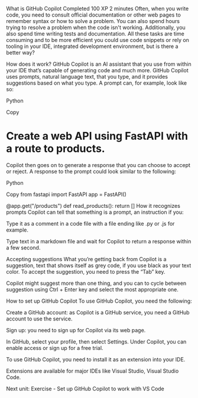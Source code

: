 What is GitHub Copilot
Completed
100 XP
2 minutes
Often, when you write code, you need to consult official documentation or other web pages to remember syntax or how to solve a problem. You can also spend hours trying to resolve a problem when the code isn't working. Additionally, you also spend time writing tests and documentation. All these tasks are time consuming and to be more efficient you could use code snippets or rely on tooling in your IDE, integrated development environment, but is there a better way?

How does it work?
GitHub Copilot is an AI assistant that you use from within your IDE that’s capable of generating code and much more. GitHub Copilot uses prompts, natural language text, that you type, and it provides suggestions based on what you type. A prompt can, for example, look like so:

Python

Copy
# Create a web API using FastAPI with a route to products.
Copilot then goes on to generate a response that you can choose to accept or reject. A response to the prompt could look similar to the following:

Python

Copy
from fastapi import FastAPI
app = FastAPI()

@app.get("/products")
def read_products():
    return []
How it recognizes prompts
Copilot can tell that something is a prompt, an instruction if you:

Type it as a comment in a code file with a file ending like .py or .js for example.

Type text in a markdown file and wait for Copilot to return a response within a few second.

Accepting suggestions
What you’re getting back from Copilot is a suggestion, text that shows itself as grey code, if you use black as your text color. To accept the suggestion, you need to press the “Tab” key.

Copilot might suggest more than one thing, and you can to cycle between suggestion using Ctrl + Enter key and select the most appropriate one.

How to set up GitHub Copilot
To use GitHub Copilot, you need the following:

Create a GitHub account: as Copilot is a GitHub service, you need a GitHub account to use the service.

Sign up: you need to sign up for Copilot via its web page.

In GitHub, select your profile, then select Settings. Under Copilot, you can enable access or sign up for a free trial.

To use GitHub Copilot, you need to install it as an extension into your IDE.

Extensions are available for major IDEs like Visual Studio, Visual Studio Code.

Next unit: Exercise - Set up GitHub Copilot to work with VS Code

